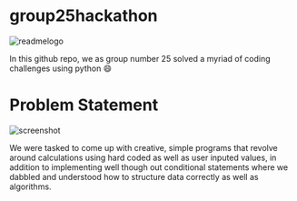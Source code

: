 # group25hackathon


![readmelogo](https://user-images.githubusercontent.com/56841703/178163332-ca95c296-a4dd-4c77-80bc-3e7699af3ecb.png)


In this github repo, we as group number 25 solved a myriad of coding challenges using python :smile:


# Problem Statement

![screenshot](https://user-images.githubusercontent.com/56841703/178163541-99a1185b-124d-497e-b436-9496a3fc5d5a.png)

We were tasked to come up with creative, simple programs that revolve around calculations using hard coded as well as user inputed values, in addition to implementing well though out conditional statements where we dabbled and understood how to structure data correctly as well as algorithms.





